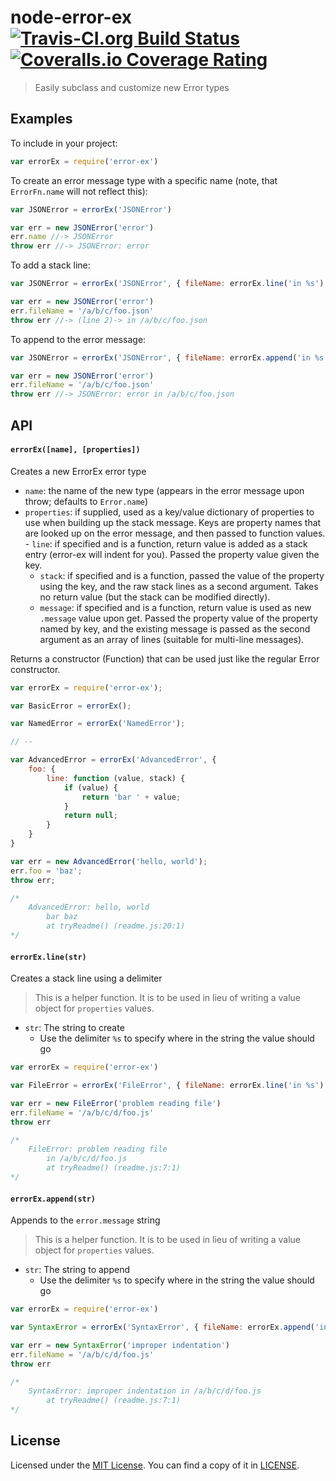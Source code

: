# node-error-ex [![Travis-CI.org Build Status](https://img.shields.io/travis/Qix-/node-error-ex.svg?style=flat-square)](https://travis-ci.org/Qix-/node-error-ex) [![Coveralls.io Coverage Rating](https://img.shields.io/coveralls/Qix-/node-error-ex.svg?style=flat-square)](https://coveralls.io/r/Qix-/node-error-ex)

> Easily subclass and customize new Error types

## Examples

To include in your project:

```javascript
var errorEx = require('error-ex')
```

To create an error message type with a specific name (note, that `ErrorFn.name`
will not reflect this):

```javascript
var JSONError = errorEx('JSONError')

var err = new JSONError('error')
err.name //-> JSONError
throw err //-> JSONError: error
```

To add a stack line:

```javascript
var JSONError = errorEx('JSONError', { fileName: errorEx.line('in %s') })

var err = new JSONError('error')
err.fileName = '/a/b/c/foo.json'
throw err //-> (line 2)-> in /a/b/c/foo.json
```

To append to the error message:

```javascript
var JSONError = errorEx('JSONError', { fileName: errorEx.append('in %s') })

var err = new JSONError('error')
err.fileName = '/a/b/c/foo.json'
throw err //-> JSONError: error in /a/b/c/foo.json
```

## API

#### `errorEx([name], [properties])`

Creates a new ErrorEx error type

-   `name`: the name of the new type (appears in the error message upon throw;
    defaults to `Error.name`)
-   `properties`: if supplied, used as a key/value dictionary of properties to
    use when building up the stack message. Keys are property names that are
    looked up on the error message, and then passed to function values. - `line`: if specified and is a function, return value is added as a stack
    entry (error-ex will indent for you). Passed the property value given
    the key.
    -   `stack`: if specified and is a function, passed the value of the property
        using the key, and the raw stack lines as a second argument. Takes no
        return value (but the stack can be modified directly).
    -   `message`: if specified and is a function, return value is used as new
        `.message` value upon get. Passed the property value of the property named
        by key, and the existing message is passed as the second argument as an
        array of lines (suitable for multi-line messages).

Returns a constructor (Function) that can be used just like the regular Error
constructor.

```javascript
var errorEx = require('error-ex');

var BasicError = errorEx();

var NamedError = errorEx('NamedError');

// --

var AdvancedError = errorEx('AdvancedError', {
	foo: {
		line: function (value, stack) {
			if (value) {
				return 'bar ' + value;
			}
			return null;
		}
	}
}

var err = new AdvancedError('hello, world');
err.foo = 'baz';
throw err;

/*
	AdvancedError: hello, world
	    bar baz
	    at tryReadme() (readme.js:20:1)
*/
```

#### `errorEx.line(str)`

Creates a stack line using a delimiter

> This is a helper function. It is to be used in lieu of writing a value object
> for `properties` values.

-   `str`: The string to create
    -   Use the delimiter `%s` to specify where in the string the value should go

```javascript
var errorEx = require('error-ex')

var FileError = errorEx('FileError', { fileName: errorEx.line('in %s') })

var err = new FileError('problem reading file')
err.fileName = '/a/b/c/d/foo.js'
throw err

/*
	FileError: problem reading file
	    in /a/b/c/d/foo.js
	    at tryReadme() (readme.js:7:1)
*/
```

#### `errorEx.append(str)`

Appends to the `error.message` string

> This is a helper function. It is to be used in lieu of writing a value object
> for `properties` values.

-   `str`: The string to append
    -   Use the delimiter `%s` to specify where in the string the value should go

```javascript
var errorEx = require('error-ex')

var SyntaxError = errorEx('SyntaxError', { fileName: errorEx.append('in %s') })

var err = new SyntaxError('improper indentation')
err.fileName = '/a/b/c/d/foo.js'
throw err

/*
	SyntaxError: improper indentation in /a/b/c/d/foo.js
	    at tryReadme() (readme.js:7:1)
*/
```

## License

Licensed under the [MIT License](http://opensource.org/licenses/MIT).
You can find a copy of it in [LICENSE](LICENSE).
